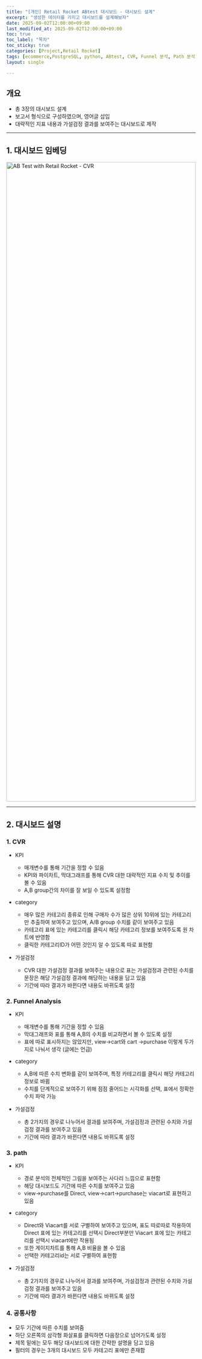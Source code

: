 ```yaml
---
title: "[개인] Retail Rocket ABtest 대시보드 - 대시보드 설계"
excerpt: "생성한 데이터를 가지고 대시보드를 설계해보자"
date: 2025-09-02T12:00:00+09:00
last_modified_at: 2025-09-02T12:00:00+09:00
toc: true
toc_label: "목차"
toc_sticky: true
categories: [Project,Retail Rocket]
tags: [ecommerce,PostgreSQL, python, ABtest, CVR, Funnel 분석, Path 분석]
layout: single

---
```

## 개요
- 총 3장의 대시보드 설계
- 보고서 형식으로 구성하였으며, 영어글 삽입
- 대략적인 지표 내용과 가설검정 결과를 보여주는 대시보드로 제작

---

## 1. 대시보드 임베딩
<!-- 수정된 코드: 큰 화면은 원래대로, 노트북만 가로휠 방지 -->
<style>
/* 큰 화면 (800px 이상) - 데스크톱/큰 모니터 (원래대로) */
@media (min-width: 800px) {
  #vizResponsive { 
    height: 1700px !important; 
  }
}

/* 중간 화면 (720px ~ 799px) - 노트북 (가로휠 방지) */
@media (min-width: 720px) and (max-width: 799px) {
  #vizResponsive { 
    height: 700px !important; 
    width: 100% !important;
    max-width: 100% !important;
    overflow-x: hidden !important;
  }
  #vizResponsive .tableauViz {
    transform: scale(0.95) !important;
    transform-origin: top left !important;
  }
}

/* 작은 화면 (600px ~ 719px) - 태블릿 */
@media (min-width: 600px) and (max-width: 719px) {
  #vizResponsive { 
    height: 550px !important;
    width: 100% !important;
    max-width: 100% !important;
    overflow-x: hidden !important;
  }
  #vizResponsive .tableauViz {
    transform: scale(0.9) !important;
    transform-origin: top left !important;
  }
}

/* 모바일 (600px 미만) - 스마트폰 */
@media (max-width: 599px) {
  #vizResponsive { 
    height: 400px !important;
    width: 100% !important;
    max-width: 100% !important;
    overflow-x: hidden !important;
  }
  #vizResponsive .tableauViz {
    transform: scale(0.85) !important;
    transform-origin: top left !important;
  }
}
</style>

<!-- Tableau 대시보드 임베드 -->
<div class="tableauPlaceholder" id="vizResponsive"
     style="position: relative; width: 100%; height: 1700px; margin: 1em 0;">
  <noscript>
    <a href="https://public.tableau.com/views/ABtestwithRetailRocketdata/CVR">
      <img alt="AB Test with Retail Rocket - CVR"
           src="https://public.tableau.com/static/images/AB/ABtestwithRetailRocketdata/CVR/1_rss.png"
           style="border: none; width: 100%; height: 100%; object-fit: contain;" />
    </a>
  </noscript>
  <object class="tableauViz"
          style="position: absolute; top: 0; left: 0; width: 100%; height: 100%;">
    <param name="host_url" value="https%3A%2F%2Fpublic.tableau.com%2F" />
    <param name="embed_code_version" value="3" />
    <param name="site_root" value="" />
    <!-- 워크북명/시트명 -->
    <param name="name" value="ABtestwithRetailRocketdata/CVR" />
    <param name="tabs" value="no" />
    <param name="toolbar" value="yes" />
    <param name="static_image" value="https://public.tableau.com/static/images/AB/ABtestwithRetailRocketdata/CVR/1_rss.png" />
    <param name="animate_transition" value="yes" />
    <param name="display_static_image" value="yes" />
    <param name="display_spinner" value="yes" />
    <param name="display_overlay" value="yes" />
    <param name="display_count" value="yes" />
    <param name="language" value="ko-KR" />
  </object>
</div>

<script type="text/javascript">
  window.addEventListener('DOMContentLoaded', function () {
    var divElement = document.getElementById('vizResponsive');
    var vizElement = divElement.getElementsByTagName('object')[0];
    if (vizElement) {
      var scriptElement = document.createElement('script');
      scriptElement.src = 'https://public.tableau.com/javascripts/api/viz_v1.js';
      vizElement.parentNode.insertBefore(scriptElement, vizElement);
    }
  });
</script>

---

## 2. 대시보드 설명
### 1. CVR
- KPI
  - 매개변수를 통해 기간을 정할 수 있음
  - KPI와 파이차트, 막대그래프를 통해 CVR 대한 대략적인 지표 수치 및 추이를 볼 수 있음
  - A,B group간의 차이를 잘 보일 수 있도록 설정함

- category
  - 매우 많은 카테고리 종류로 인해 구매자 수가 많은 상위 10위에 있는 카테고리만 추출하여 보여주고 있으며, A/B group 수치를 같이 보여주고 있음
  - 카테고리 표에 있는 카테고리를 클릭시 해당 카테고리 정보를 보여주도록 원 차트에 반영함
  - 클릭한 카테고리ID가 어떤 것인지 알 수 있도록 따로 표현함

- 가설검정
  - CVR 대한 가설검정 결과를 보여주는 내용으로 표는 가설검정과 관련된 수치를 문장은 해당 가설검정 결과에 해당하는 내용을 담고 있음
  - 기간에 따라 결과가 바뀐다면 내용도 바뀌도록 설정

### 2. Funnel Analysis
- KPI
  - 매개변수를 통해 기간을 정할 수 있음
  - 막대그래프와 표를 통해 A,B의 수치를 비교하면서 볼 수 있도록 설정
  - 표에 따로 표시하지는 않았지만, view->cart와 cart ->purchase 이렇게 두가지로 나눠서 생각 (글에는 언급)

- category
  - A,B에 따른 수치 변화를 같이 보여주며, 특정 카테고리를 클릭시 해당 카테고리 정보로 바뀜
  - 수치를 단계적으로 보여주기 위해 점점 줄어드는 시각화를 선택, 표에서 정확한 수치 파악 가능

- 가설검정
  - 총 2가지의 경우로 나누어서 결과를 보여주며, 가설검정과 관련된 수치와 가설검정 결과를 보여주고 있음
  - 기간에 따라 결과가 바뀐다면 내용도 바뀌도록 설정

### 3. path
- KPI
  - 경로 분석의 전체적인 그림을 보여주는 사다리 느낌으로 표현함
  - 해당 대시보드도 기간에 따른 수치를 보여주고 있음
  - view->purchase를 Direct, view->cart->purchase는 viacart로 표현하고 있음

- category
  - Direct와 Viacart를 서로 구별하여 보여주고 있으며, 표도 따로따로 작용하여 Direct 표에 있는 카테고리를 선택시 Direct부분만 Viacart 표에 있는 카테고리를 선택시 viacart에만 작용됨
  - 또한 게이지차트를 통해 A,B 비율을 볼 수 있음
  - 선택한 카테고리id는 서로 구별하여 표현함

- 가설검정
  - 총 2가지의 경우로 나누어서 결과를 보여주며, 가설검정과 관련된 수치와 가설검정 결과를 보여주고 있음
  - 기간에 따라 결과가 바뀐다면 내용도 바뀌도록 설정

### 4. 공통사항
- 모두 기간에 따른 수치를 보여줌
- 하단 오른쪽의 삼각형 화살표를 클릭하면 다음장으로 넘어가도록 설정
- 제목 밑에는 모두 해당 대시보드에 대한 간략한 설명을 담고 있음
- 필터의 경우는 3개의 대시보드 모두 카테고리 표에만 존재함